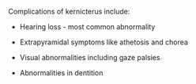 Complications of kernicterus include:

- Hearing loss - most common abnormality

- Extrapyramidal symptoms like athetosis and chorea

- Visual abnormalities including gaze palsies

- Abnormalities in dentition